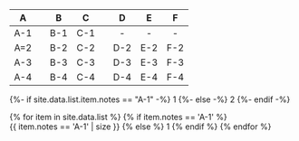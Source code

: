 |  A  |     |  B  |  C  |     |  D  |  E  |  F  |
| :-: | :-: | :-: | :-: | :-: | :-: | :-: | :-: |
| A-1 |     | B-1 | C-1 |     |  -  |  -  |  -  |
| A=2 |     | B-2 | C-2 |     | D-2 | E-2 | F-2 |
| A-3 |     | B-3 | C-3 |     | D-3 | E-3 | F-3 |
| A-4 |     | B-4 | C-4 |     | D-4 | E-4 | F-4 |

{%- if site.data.list.item.notes == "A-1" -%}
1
{%- else -%}
2
{%- endif -%}

{% for item in site.data.list %}
{% if item.notes == 'A-1' %}  
 {{ item.notes == 'A-1' | size }}
{% else %}
1
{% endif %}
{% endfor %}
